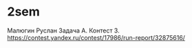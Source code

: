 # 2sem
Малюгин Руслан Задача А. Контест 3. https://contest.yandex.ru/contest/17986/run-report/32875616/
